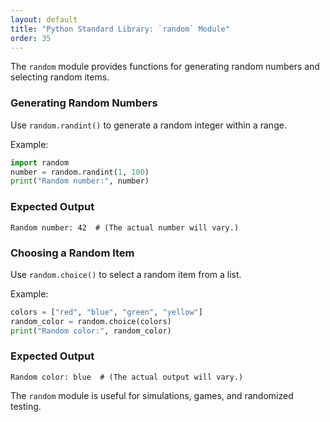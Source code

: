 ```yaml
---
layout: default
title: "Python Standard Library: `random` Module"
order: 35
---
```


The `random` module provides functions for generating random numbers and selecting random items.

### Generating Random Numbers

Use `random.randint()` to generate a random integer within a range.

Example:

```python
import random
number = random.randint(1, 100)
print("Random number:", number)
```

### Expected Output

```plaintext
Random number: 42  # (The actual number will vary.)
```

### Choosing a Random Item

Use `random.choice()` to select a random item from a list.

Example:

```python
colors = ["red", "blue", "green", "yellow"]
random_color = random.choice(colors)
print("Random color:", random_color)
```

### Expected Output

```plaintext
Random color: blue  # (The actual output will vary.)
```

The `random` module is useful for simulations, games, and randomized testing.